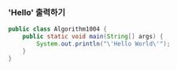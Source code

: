 ### 'Hello' 출력하기
```java
public class Algorithm1004 {
	public static void main(String[] args) {
		System.out.println("\'Hello World\'");
	}
}
```

